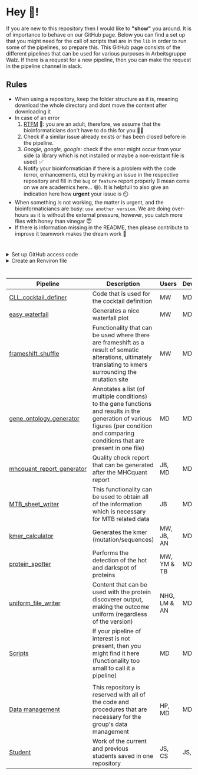 
# Hey 👋!

If you are new to this repository then I would like to **"show"** you around. It is of importance to behave on our GitHub page. Below you can find a set up that you might need for the call of scripts that are in the `lib` in order to run some of the pipelines, so prepare this. This GitHub page consists of the different pipelines that can be used for various purposes in Arbeitsgruppe Walz. If there is a request for a new pipeline, then you can make the request in the pipeline channel in slack.

## Rules
* When using a repository, keep the folder structure as it is, meaning download the whole directory and dont move the content after downloading it
* In case of an error
  1. [RTFM](https://nl.wikipedia.org/wiki/Read_the_fucking_manual) 🤦: you are an adult, therefore, we assume that the bioinformaticians don't have to do this for you 🤷‍♀️
  2. Check if a similar issue already exists or has been closed before in the pipeline.
  3. *Google, google, google*: check if the error might occur from your side (a library which is not installed or maybe a non-existant file is used) ✅
  4. Notify your bioinformatician if there is a problem with the code (error, enhancements, etc) by making an issue in the respective repository and fill in the `bug` or `feature` report properly (I mean come on we are academics here... 😅). It is helpfull to also give an indication here how **urgent** your issue is ⏲️
* When something is not working, the matter is urgent, and the bioinformaticiancs are busy: `use another version`. We are doing over-hours as it is without the external pressure, however, you catch more flies with honey than vinegar 😇
* If there is information missing in the README, then please contribute to improve it teamwork makes the dream work 💪

#

<details markdown="1">

<summary>Set up GitHub access code</summary>

## General purpose
Since copy-pasting is a **sin**, script stored in the library can be accessed in other scripts easily. 
Before this is possible, you need to make sure that your personalized access token and github email address are stored on your computer in an external file. 
How this is done, can be read below.

1. Generate a new token on [GitHub](https://github.com/settings/tokens/new)
2. Add a note, describing where you are using this token for (example; `GITHUB_PAT`)
3. Fill in the expiration date (example; `90 days` or `No expiration`)
4. Select the following scopes:

    - [x] **repo**
      - [x] repo:status
      - [x] repo_deployment
      - [x] public_repo
      - [x] repo:invite
      - [x] security_events
    - [ ] **workflow**
    - [ ] **write:packages**
      - [ ] read:packages
    - [ ] **delete:packages**
    - [ ] **admin:org**
      - [ ] write:org
      - [ ] read:org
    - [ ] **admin:public_key**
      - [ ] write:public_key
      - [ ] read:public_key
    - [X] **admin:repo_hook**
      - [X] write:repo_hook
      - [X] read:repo_hook
    - [ ] **admin:org_hook**
    - [ ] **gist**
    - [ ] **notifications**
    - [ ] **user**
      - [ ] read:user
      - [ ] user:email
      - [ ] user:follow
    - [X] **delete_repo**
    - [ ] **write:discussion**
      - [ ] read:discussion
    - [ ] **admin:enterprise**
      - [ ] manage_billing:enterprise
      - [ ] read:enterprise
    - [ ] **admin:gpg_key**
      - [ ] write:gpg_key
      - [ ] read:gpg_key

5. Click on `Generate token`
6. Copy-paste the code which is highlighted in the green bar (this is your personalized access code) 

### Problems

If you want to have an overview about with codes are made, or if you want to remove or generate one, then you can go to the [Personalized access tokens] (https://github.com/settings/tokens) overview
Additionally, a detailed overview is provided in the GitHub [documents](https://docs.github.com/en/authentication/keeping-your-account-and-data-secure/creating-a-personal-access-token).

</details>

<details markdown="1">

<summary>Create an Renviron file</summary>

### Mac and Linux
1. Open the terminal (Control + Option + Shift + T / Ctrl+Alt+T) and type `touch $HOME/.Renviron`
2. To open the file you just created in the terminal using `open $HOME/.Renviron`

3. Then write the following information:
```
GITHUB_MAIL=[github email] 
GITHUB_PAT=[personalized access code]
```

4. This will save and store the content in an `.Renviron` file which is located in the Home folder.
5. If you opened RStudio, then reopen this.
6. As a test, run `Sys.getenv('GITHUB_MAIL')` to access the variable in R.

### Windows

1. Press Windows+R to open the Run dialog box, and then type `powershell` in the text box and open this. 
2. Copy this code into powershell

```
Add-Content c:\Users\$env:USERNAME\Documents\.Renviron "GITHUB_MAIL=[github email]"
Add-Content c:\Users\$env:USERNAME\Documents\.Renviron "GITHUB_PAT=[personalized access code]"
```
3. This will save and store the content in an `.Renviron` file in the Documents folder. 
4. If you opened RStudio, then reopen this. 
5. As a test, run `Sys.getenv('GITHUB_MAIL')` to access the variable in R.

### Problems
If you dont see anything when you run `Sys.getenv('GITHUB_MAIL')`, then the first rule when something goes wrong is [RTFM](https://en.wikipedia.org/wiki/RTFM), however you can also try to bribe your favorite bioinformatician (maybe this works).

</details>

#

| Pipeline | Description | Users | Developer(s) |
| --- | --- | --- | --- |
| [CLL_cocktail_definer](https://github.com/AG-Walz/CLL_cocktail_definer) | Code that is used for the cocktail definition | MW | MD |
| [easy_waterfall](https://github.com/AG-Walz/easy_waterfall) | Generates a nice waterfall plot | MW | MD |
| [frameshift_shuffle](https://github.com/AG-Walz/frameshift_shuffle) | Functionality that can be used where there are frameshift as a result of somatic alterations, ultimately translating to kmers surrounding the mutation site | MW | MD |
| [gene_ontology_generator](https://github.com/AG-Walz/gene_ontology_annotator) | Annotates a list (of multiple conditions) to the gene functions and results in the generation of various figures (per condition and comparing conditions that are present in one file)  | MD | MD |
| [mhcquant_report_generator](https://github.com/AG-Walz/mhcquant_report_generator) | Quality check report that can be generated after the MHCquant report | JB, MD | MD |
| [MTB_sheet_writer](https://github.com/AG-Walz/MTB_sheet_writer) | This functionality can be used to obtain all of the information which is necessary for MTB related data | JB | MD |
| [kmer_calculator](https://github.com/AG-Walz/kmer_calculator) | Generates the kmer (mutation/sequences) | MW, JB, AN | MD |
| [protein_spotter](https://github.com/AG-Walz/protein_spotter) | Performs the detection of the hot and darkspot of proteins | MW, YM & TB | MD |
| [uniform_file_writer](https://github.com/AG-Walz/uniform_file_writer) | Content that can be used with the protein discoverer output, making the outcome uniform (regardless of the version) | NHG, LM & AN | MD |
| [Scripts](https://github.com/AG-Walz/smallScripts) | If your pipeline of interest is not present, then you might find it here (functionality too small to call it a pipeline)| MD | MD|
||||
| [Data management](https://github.com/AG-Walz/data-management) | This repository is reserved with all of the code and procedures that are necessary for the group's data management| HP, MD | MD |
| [Student](https://github.com/AG-Walz/students) | Work of the current and previous students saved in one repository | JS, CS | JS, CS |
